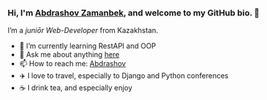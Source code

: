 ### Hi, I'm **[Abdrashov Zamanbek](https://abdrashov.github.io)**, and welcome to my GitHub bio. 👋

I’m a _juniōr Web-Developer_ from Kazakhstan.




- 🌱 I’m currently learning RestAPI and OOP
- 💬 Ask me about anything [here](https://github.com/abdrashov/abdrashov/issues)
- 📫 How to reach me: [Abdrashov](https://abdrashov.github.io)
- ✈️ I love to travel, especially to Django and Python conferences
- ☕️ I drink tea, and especially enjoy


<!--
	- ✨
	- 🔭 I’m currently working on ...
	- 🌱 I’m currently learning ...
	- 👯 I’m looking to collaborate on ...
	- 🤔 I’m looking for help with ...
	- 💬 Ask me about ...
	- 📫 How to reach me: ...
	- 😄 Pronouns: ...
	- ⚡ Fun fact: ...
-->
